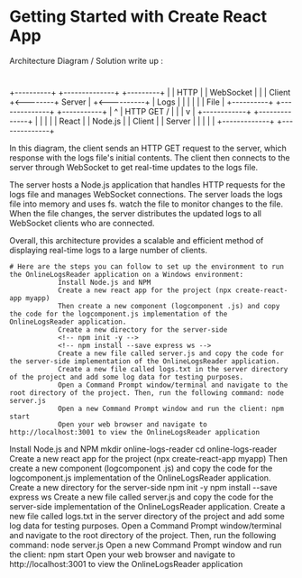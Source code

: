 # Getting Started with Create React App
Architecture Diagram / Solution write up : 
	
#
  +----------+         	+--------------+         		+---------+
  |          |  HTTP  	|             |       WebSocket	|           |
  |  Client  +<--------+   	Server    |  +<----------+  |  Logs     |
  |          |          |             |			        |   File    |
  +----------+          +--------------+           		+-----------+
        |                                              			^
        | HTTP GET /                                   		    |
        |                                              			|
        v                                              			|
  +------------+                                		+--------------+
  |             |                                		|              |
  |   React     |                                    	|   Node.js    |
  |   Client    |                               	    |   Server     |
  |             |                                	    |              |
  +-------------+                                	    +--------------+

<!-- Used Technology: NodeJs, ReactJS, WebSocket. -->

In this diagram, the client sends an HTTP GET request to the server, which response with the logs file's initial contents. The client then connects to the server through WebSocket to get real-time updates to the logs file.

The server hosts a Node.js application that handles HTTP requests for the logs file and manages WebSocket connections. The server loads the logs file into memory and uses fs. watch the file to monitor changes to the file. When the file changes, the server distributes the updated logs to all WebSocket clients who are connected.


Overall, this architecture provides a scalable and efficient method of displaying real-time logs to a large number of clients.


<!-- Setup steps/script - -->
	# Here are the steps you can follow to set up the environment to run the OnlineLogsReader application on a Windows environment:
                Install Node.js and NPM
                Create a new react app for the project (npx create-react-app myapp)
                Then create a new component (logcomponent .js) and copy the code for the logcomponent.js implementation of the OnlineLogsReader application.
                Create a new directory for the server-side
                <!-- npm init -y -->
                <!-- npm install --save express ws -->
                Create a new file called server.js and copy the code for the server-side implementation of the OnlineLogsReader application.
                Create a new file called logs.txt in the server directory of the project and add some log data for testing purposes.
                Open a Command Prompt window/terminal and navigate to the root directory of the project. Then, run the following command: node server.js
                Open a new Command Prompt window and run the client: npm start
                Open your web browser and navigate to http://localhost:3001 to view the OnlineLogsReader application

<!-- OnlineLogsReader application on a Linux/Mac environment: -->
	
Install Node.js and NPM
mkdir online-logs-reader
cd online-logs-reader
Create a new react app for the project (npx create-react-app myapp)
Then create a new component (logcomponent .js) and copy the code for the logcomponent.js implementation of the OnlineLogsReader application.
Create a new directory for the server-side
npm init -y
npm install --save express ws
Create a new file called server.js and copy the code for the server-side implementation of the OnlineLogsReader application.
Create a new file called logs.txt in the server directory of the project and add some log data for testing purposes.
Open a Command Prompt window/terminal and navigate to the root directory of the project. Then, run the following command: node server.js
Open a new Command Prompt window and run the client: npm start
Open your web browser and navigate to http://localhost:3001 to view the OnlineLogsReader application





	



